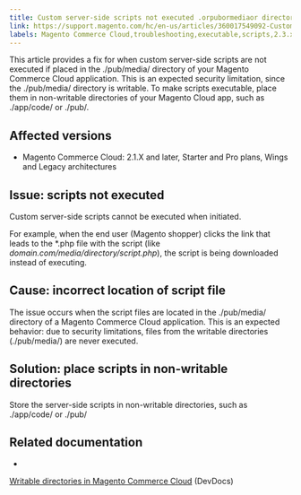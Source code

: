 ```yaml
---
title: Custom server-side scripts not executed .orpubormediaor directory
link: https://support.magento.com/hc/en-us/articles/360017549092-Custom-server-side-scripts-not-executed-pub-media-directory
labels: Magento Commerce Cloud,troubleshooting,executable,scripts,2.3.x,2.2.x,2.1.x,2.4.x
---
```


This article provides a fix for when custom server-side scripts are not executed if placed in the ./pub/media/ directory of your Magento Commerce Cloud application. This is an expected security limitation, since the ./pub/media/ directory is writable. To make scripts executable, place them in non-writable directories of your Magento Cloud app, such as ./app/code/ or ./pub/.

## Affected versions

* Magento Commerce Cloud: 2.1.X and later, Starter and Pro plans, Wings and Legacy architectures

## Issue: scripts not executed

Custom server-side scripts cannot be executed when initiated.

For example, when the end user (Magento shopper) clicks the link that leads to the *.php file with the script (like *domain.com/media/directory/script.php*), the script is being downloaded instead of executing.

## Cause: incorrect location of script file

The issue occurs when the script files are located in the ./pub/media/ directory of a Magento Commerce Cloud application. This is an expected behavior: due to security limitations, files from the writable directories (./pub/media/) are never executed.

## Solution: place scripts in non-writable directories

Store the server-side scripts in non-writable directories, such as ./app/code/ or ./pub/

## Related documentation

* 
[Writable directories in Magento Commerce Cloud](https://devdocs.magento.com/guides/v2.3/cloud/project/project-start.html#write-dir) (DevDocs)


